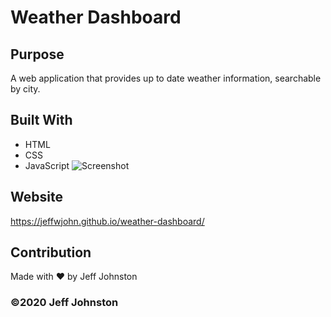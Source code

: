 # Weather Dashboard

## Purpose
A web application that provides up to date weather information, searchable by city.

## Built With
* HTML
* CSS
* JavaScript
![Screenshot]()

## Website
https://jeffwjohn.github.io/weather-dashboard/

## Contribution
Made with ❤️ by Jeff Johnston

### ©️2020 Jeff Johnston